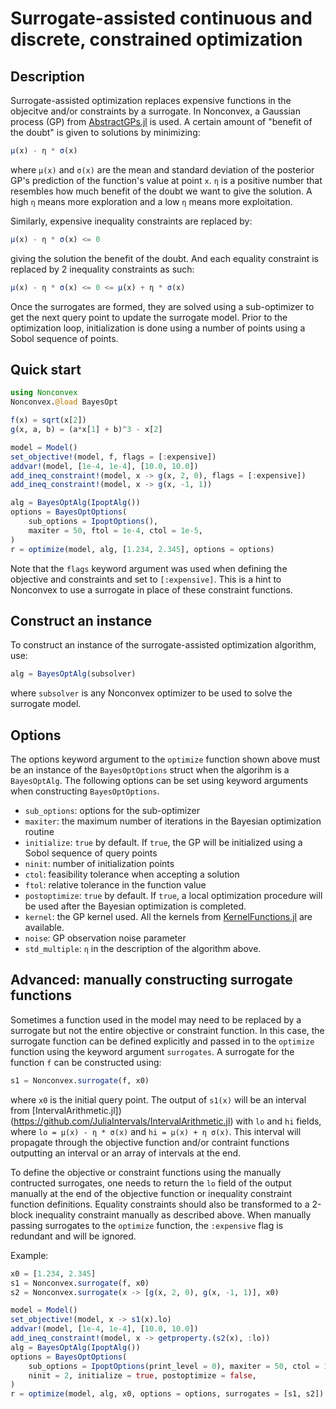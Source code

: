 # Surrogate-assisted continuous and discrete, constrained optimization

## Description

Surrogate-assisted optimization replaces expensive functions in the objecitve and/or constraints by a surrogate. In Nonconvex, a Gaussian process (GP) from [AbstractGPs.jl](https://github.com/JuliaGaussianProcesses/AbstractGPs.jl) is used. A certain amount of "benefit of the doubt" is given to solutions by minimizing:
```julia
μ(x) - η * σ(x)
```
where `μ(x)` and `σ(x)` are the mean and standard deviation of the posterior GP's prediction of the function's value at point `x`.
`η` is a positive number that resembles how much benefit of the doubt we want to give the solution.
A high `η` means more exploration and a low `η` means more exploitation.

Similarly, expensive inequality constraints are replaced by:
```julia
μ(x) - η * σ(x) <= 0
```
giving the solution the benefit of the doubt. And each equality constraint is replaced by 2 inequality constraints as such:
```julia
μ(x) - η * σ(x) <= 0 <= μ(x) + η * σ(x)
```
Once the surrogates are formed, they are solved using a sub-optimizer to get the next query point to update the surrogate model. Prior to the optimization loop, initialization is done using a number of points using a Sobol sequence of points.

## Quick start

```julia
using Nonconvex
Nonconvex.@load BayesOpt

f(x) = sqrt(x[2])
g(x, a, b) = (a*x[1] + b)^3 - x[2]

model = Model()
set_objective!(model, f, flags = [:expensive])
addvar!(model, [1e-4, 1e-4], [10.0, 10.0])
add_ineq_constraint!(model, x -> g(x, 2, 0), flags = [:expensive])
add_ineq_constraint!(model, x -> g(x, -1, 1))

alg = BayesOptAlg(IpoptAlg())
options = BayesOptOptions(
    sub_options = IpoptOptions(),
    maxiter = 50, ftol = 1e-4, ctol = 1e-5,
)
r = optimize(model, alg, [1.234, 2.345], options = options)
```
Note that the `flags` keyword argument was used when defining the objective and constraints and set to `[:expensive]`. This is a hint to Nonconvex to use a surrogate in place of these constraint functions.

## Construct an instance

To construct an instance of the surrogate-assisted optimization algorithm, use:
```julia
alg = BayesOptAlg(subsolver)
```
where `subsolver` is any Nonconvex optimizer to be used to solve the surrogate model.

## Options

The options keyword argument to the `optimize` function shown above must be an instance of the `BayesOptOptions` struct when the algorihm is a `BayesOptAlg`. The following options can be set using keyword arguments when constructing `BayesOptOptions`.
- `sub_options`: options for the sub-optimizer
- `maxiter`: the maximum number of iterations in the Bayesian optimization routine
- `initialize`: `true` by default. If `true`, the GP will be initialized using a Sobol sequence of query points
- `ninit`: number of initialization points
- `ctol`: feasibility tolerance when accepting a solution
- `ftol`: relative tolerance in the function value
- `postoptimize`: `true` by default. If `true`, a local optimization procedure will be used after the Bayesian optimization is completed.
- `kernel`: the GP kernel used. All the kernels from [KernelFunctions.jl](https://github.com/JuliaGaussianProcesses/KernelFunctions.jl) are available.
- `noise`: GP observation noise parameter
- `std_multiple`: `η` in the description of the algorithm above.

## Advanced: manually constructing surrogate functions

Sometimes a function used in the model may need to be replaced by a surrogate but not the entire objective or constraint function. In this case, the surrogate function can be defined explicitly and passed in to the `optimize` function using the keyword argument `surrogates`. A surrogate for the function `f` can be constructed using:
```julia
s1 = Nonconvex.surrogate(f, x0)
```
where `x0` is the initial query point. The output of `s1(x)` will be an interval from [IntervalArithmetic.jl])(https://github.com/JuliaIntervals/IntervalArithmetic.jl) with `lo` and `hi` fields, where `lo = μ(x) - η * σ(x)` and `hi = μ(x) + η σ(x)`. This interval will propagate through the objective function and/or contraint functions outputting an interval or an array of intervals at the end.

To define the objective or constraint functions using the manually contructed surrogates, one needs to return the `lo` field of the output manually at the end of the objective function or inequality constraint function definitions. Equality constraints should also be transformed to a 2-block inequality constraint manually as described above. When manually passing surrogates to the `optimize` function, the `:expensive` flag is redundant and will be ignored.

Example:
```julia
x0 = [1.234, 2.345]
s1 = Nonconvex.surrogate(f, x0)
s2 = Nonconvex.surrogate(x -> [g(x, 2, 0), g(x, -1, 1)], x0)

model = Model()
set_objective!(model, x -> s1(x).lo)
addvar!(model, [1e-4, 1e-4], [10.0, 10.0])
add_ineq_constraint!(model, x -> getproperty.(s2(x), :lo))
alg = BayesOptAlg(IpoptAlg())
options = BayesOptOptions(
    sub_options = IpoptOptions(print_level = 0), maxiter = 50, ctol = 1e-4,
    ninit = 2, initialize = true, postoptimize = false,
)
r = optimize(model, alg, x0, options = options, surrogates = [s1, s2])
```
